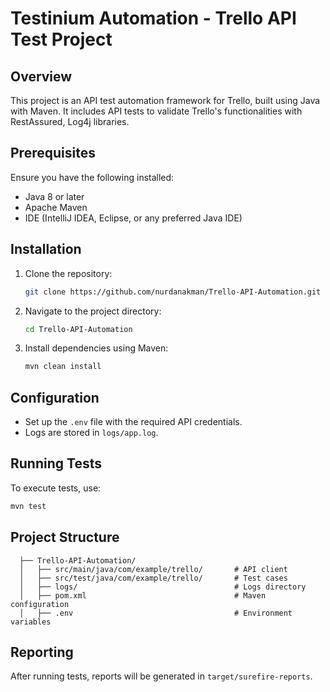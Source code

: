 # Testinium Automation - Trello API Test Project

## Overview
This project is an API test automation framework for Trello, built using Java with Maven. It includes API tests to validate Trello's functionalities with RestAssured, Log4j libraries.

## Prerequisites
Ensure you have the following installed:
- Java 8 or later
- Apache Maven
- IDE (IntelliJ IDEA, Eclipse, or any preferred Java IDE)

## Installation
1. Clone the repository:
   ```sh
   git clone https://github.com/nurdanakman/Trello-API-Automation.git
   ```
2. Navigate to the project directory:
   ```sh
   cd Trello-API-Automation
   ```
3. Install dependencies using Maven:
   ```sh
   mvn clean install
   ```

## Configuration
- Set up the `.env` file with the required API credentials.
- Logs are stored in `logs/app.log`.

## Running Tests
To execute tests, use:
```sh
mvn test
```

## Project Structure
```
  ├── Trello-API-Automation/
  │   ├── src/main/java/com/example/trello/       # API client
  │   ├── src/test/java/com/example/trello/       # Test cases
  │   ├── logs/                                   # Logs directory
  │   ├── pom.xml                                 # Maven configuration
  │   ├── .env                                    # Environment variables
```

## Reporting
After running tests, reports will be generated in `target/surefire-reports`.

